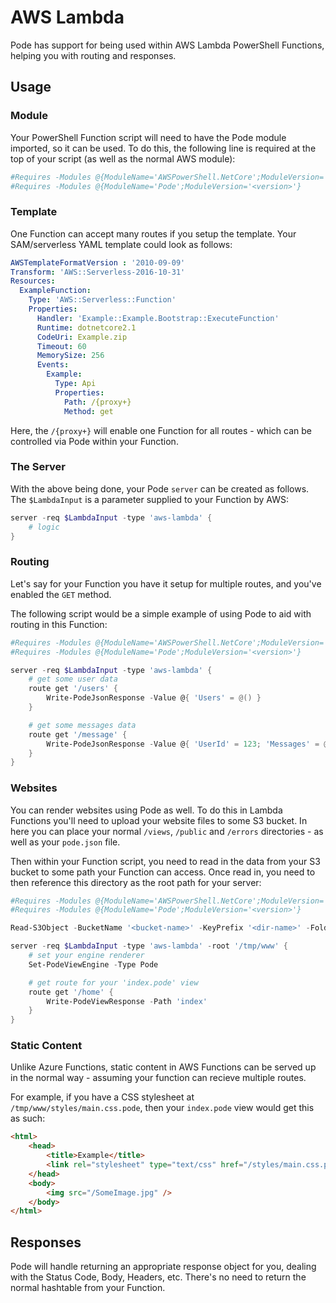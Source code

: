 # AWS Lambda

Pode has support for being used within AWS Lambda PowerShell Functions, helping you with routing and responses.

## Usage

### Module

Your PowerShell Function script will need to have the Pode module imported, so it can be used. To do this, the following line is required at the top of your script (as well as the normal AWS module):

```powershell
#Requires -Modules @{ModuleName='AWSPowerShell.NetCore';ModuleVersion='3.3.509.0'}
#Requires -Modules @{ModuleName='Pode';ModuleVersion='<version>'}
```

### Template

One Function can accept many routes if you setup the template. Your SAM/serverless YAML template could look as follows:

```yaml
AWSTemplateFormatVersion : '2010-09-09'
Transform: 'AWS::Serverless-2016-10-31'
Resources:
  ExampleFunction:
    Type: 'AWS::Serverless::Function'
    Properties:
      Handler: 'Example::Example.Bootstrap::ExecuteFunction'
      Runtime: dotnetcore2.1
      CodeUri: Example.zip
      Timeout: 60
      MemorySize: 256
      Events:
        Example:
          Type: Api
          Properties:
            Path: /{proxy+}
            Method: get
```

Here, the `/{proxy+}` will enable one Function for all routes - which can be controlled via Pode within your Function.

### The Server

With the above being done, your Pode `server` can be created as follows. The `$LambdaInput` is a parameter supplied to your Function by AWS:

```powershell
server -req $LambdaInput -type 'aws-lambda' {
    # logic
}
```

### Routing

Let's say for your Function you have it setup for multiple routes, and you've enabled the `GET` method.

The following script would be a simple example of using Pode to aid with routing in this Function:

```powershell
#Requires -Modules @{ModuleName='AWSPowerShell.NetCore';ModuleVersion='3.3.509.0'}
#Requires -Modules @{ModuleName='Pode';ModuleVersion='<version>'}

server -req $LambdaInput -type 'aws-lambda' {
    # get some user data
    route get '/users' {
        Write-PodeJsonResponse -Value @{ 'Users' = @() }
    }

    # get some messages data
    route get '/message' {
        Write-PodeJsonResponse -Value @{ 'UserId' = 123; 'Messages' = @() }
    }
}
```

### Websites

You can render websites using Pode as well. To do this in Lambda Functions you'll need to upload your website files to some S3 bucket. In here you can place your normal `/views`, `/public` and `/errors` directories - as well as your `pode.json` file.

Then within your Function script, you need to read in the data from your S3 bucket to some path your Function can access. Once read in, you need to then reference this directory as the root path for your server:

```powershell
#Requires -Modules @{ModuleName='AWSPowerShell.NetCore';ModuleVersion='3.3.509.0'}
#Requires -Modules @{ModuleName='Pode';ModuleVersion='<version>'}

Read-S3Object -BucketName '<bucket-name>' -KeyPrefix '<dir-name>' -Folder '/tmp/www' | Out-Null

server -req $LambdaInput -type 'aws-lambda' -root '/tmp/www' {
    # set your engine renderer
    Set-PodeViewEngine -Type Pode

    # get route for your 'index.pode' view
    route get '/home' {
        Write-PodeViewResponse -Path 'index'
    }
}
```

### Static Content

Unlike Azure Functions, static content in AWS Functions can be served up in the normal way - assuming your function can recieve multiple routes.

For example, if you have a CSS stylesheet at `/tmp/www/styles/main.css.pode`, then your `index.pode` view would get this as such:

```html
<html>
    <head>
        <title>Example</title>
        <link rel="stylesheet" type="text/css" href="/styles/main.css.pode">
    </head>
    <body>
        <img src="/SomeImage.jpg" />
    </body>
</html>
```

## Responses

Pode will handle returning an appropriate response object for you, dealing with the Status Code, Body, Headers, etc. There's no need to return the normal hashtable from your Function.